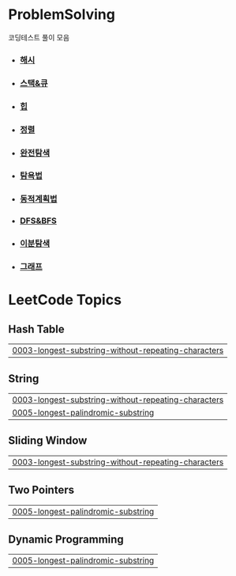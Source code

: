 # ProblemSolving
코딩테스트 풀이 모음

- ### [해시](https://github.com/jihoooo97/ProblemSolving/tree/main/Hash)
- ### [스택&큐](https://github.com/jihoooo97/ProblemSolving/tree/main/Stack%26Queue)
- ### [힙](https://github.com/jihoooo97/ProblemSolving/tree/main/Heap)
- ### [정렬](https://github.com/jihoooo97/ProblemSolving/tree/main/정렬)
- ### [완전탐색](https://github.com/jihoooo97/ProblemSolving/tree/main/완전탐색)
- ### [탐욕법](https://github.com/jihoooo97/ProblemSolving/tree/main/Greedy)
- ### [동적계획법](https://github.com/jihoooo97/ProblemSolving/tree/main/동적계획법)
- ### [DFS&BFS](https://github.com/jihoooo97/ProblemSolving/tree/main/DFS%26BFS)
- ### [이분탐색](https://github.com/jihoooo97/ProblemSolving/tree/main/이분탐색)
- ### [그래프](https://github.com/jihoooo97/ProblemSolving/tree/main/그래프)

<!---LeetCode Topics Start-->
# LeetCode Topics
## Hash Table
|  |
| ------- |
| [0003-longest-substring-without-repeating-characters](https://github.com/jihoooo97/ProblemSolving/tree/master/0003-longest-substring-without-repeating-characters) |
## String
|  |
| ------- |
| [0003-longest-substring-without-repeating-characters](https://github.com/jihoooo97/ProblemSolving/tree/master/0003-longest-substring-without-repeating-characters) |
| [0005-longest-palindromic-substring](https://github.com/jihoooo97/ProblemSolving/tree/master/0005-longest-palindromic-substring) |
## Sliding Window
|  |
| ------- |
| [0003-longest-substring-without-repeating-characters](https://github.com/jihoooo97/ProblemSolving/tree/master/0003-longest-substring-without-repeating-characters) |
## Two Pointers
|  |
| ------- |
| [0005-longest-palindromic-substring](https://github.com/jihoooo97/ProblemSolving/tree/master/0005-longest-palindromic-substring) |
## Dynamic Programming
|  |
| ------- |
| [0005-longest-palindromic-substring](https://github.com/jihoooo97/ProblemSolving/tree/master/0005-longest-palindromic-substring) |
<!---LeetCode Topics End-->